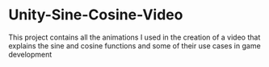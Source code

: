 # Unity-Sine-Cosine-Video
This project contains all the animations I used in the creation of a video that explains the sine and cosine functions and some of their use cases in game development
